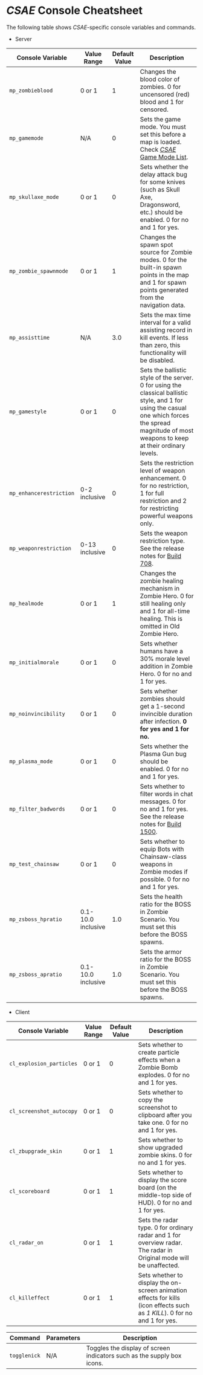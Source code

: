 # _CSAE_ Console Cheatsheet

The following table shows _CSAE_-specific console variables and commands.

- Server

| Console Variable | Value Range | Default Value | Description |
| ---------------- | ----------- | ------------- | ----------- |
| `mp_zombieblood`  | 0 or 1 | 1 | Changes the blood color of zombies. 0 for uncensored (red) blood and 1 for censored. |
| `mp_gamemode`     | N/A | 0 | Sets the game mode. You must set this before a map is loaded. Check [_CSAE_ Game Mode List](https://github.com/ltndkl/Counter-Strike-Augmented-Edition/blob/master/CSAE%20Game%20Mode%List_EN.md). |
| `mp_skullaxe_mode` | 0 or 1 | 0 | Sets whether the delay attack bug for some knives (such as Skull Axe, Dragonsword, etc.) should be enabled. 0 for no and 1 for yes. |
| `mp_zombie_spawnmode` | 0 or 1 | 1 | Changes the spawn spot source for Zombie modes. 0 for the built-in spawn points in the map and 1 for spawn points generated from the navigation data. |
| `mp_assisttime` | N/A | 3.0 | Sets the max time interval for a valid assisting record in kill events. If less than zero, this functionality will be disabled. |
| `mp_gamestyle` | 0 or 1 | 0 | Sets the ballistic style of the server. 0 for using the classical ballistic style, and 1 for using the casual one which forces the spread magnitude of most weapons to keep at their ordinary levels. |
| `mp_enhancerestriction` | 0-2 inclusive | 0 | Sets the restriction level of weapon enhancement. 0 for no restriction, 1 for full restriction and 2 for restricting powerful weapons only. |
| `mp_weaponrestriction` | 0-13 inclusive | 0 | Sets the weapon restriction type. See the release notes for [Build 708](https://github.com/ltndkl/Counter-Strike-Augmented-Edition/releases/tag/708). |
| `mp_healmode` | 0 or 1 | 1 | Changes the zombie healing mechanism in Zombie Hero. 0 for still healing only and 1 for all-time healing. This is omitted in Old Zombie Hero. |
| `mp_initialmorale` | 0 or 1 | 0 | Sets whether humans have a 30% morale level addition in Zombie Hero. 0 for no and 1 for yes. |
| `mp_noinvincibility` | 0 or 1 | 0 | Sets whether zombies should get a 1-second invincible duration after infection. **0 for yes and 1 for no.** |
| `mp_plasma_mode` | 0 or 1 | 0 | Sets whether the Plasma Gun bug should be enabled. 0 for no and 1 for yes. |
| `mp_filter_badwords` | 0 or 1 | 0 | Sets whether to filter words in chat messages. 0 for no and 1 for yes. See the release notes for [Build 1500](https://github.com/ltndkl/Counter-Strike-Augmented-Edition/releases/tag/1500). |
| `mp_test_chainsaw` | 0 or 1 | 0 | Sets whether to equip Bots with Chainsaw-class weapons in Zombie modes if possible. 0 for no and 1 for yes. |
| `mp_zsboss_hpratio` | 0.1-10.0 inclusive | 1.0 | Sets the health ratio for the BOSS in Zombie Scenario. You must set this before the BOSS spawns. |
| `mp_zsboss_apratio` | 0.1-10.0 inclusive | 1.0 | Sets the armor ratio for the BOSS in Zombie Scenario. You must set this before the BOSS spawns. |

- Client

| Console Variable | Value Range | Default Value | Description |
| ---------------- | ----------- | ------------- | ----------- |
| `cl_explosion_particles` | 0 or 1 | 0 | Sets whether to create particle effects when a Zombie Bomb explodes. 0 for no and 1 for yes. |
| `cl_screenshot_autocopy` | 0 or 1 | 0 | Sets whether to copy the screenshot to clipboard after you take one. 0 for no and 1 for yes. |
| `cl_zbupgrade_skin` | 0 or 1 | 1 | Sets whether to show upgraded zombie skins. 0 for no and 1 for yes. |
| `cl_scoreboard` | 0 or 1 | 1 | Sets whether to display the score board (on the middle-top side of HUD). 0 for no and 1 for yes. |
| `cl_radar_on` | 0 or 1 | 1 | Sets the radar type. 0 for ordinary radar and 1 for overview radar. The radar in Original mode will be unaffected. |
| `cl_killeffect` | 0 or 1 | 1 | Sets whether to display the on-screen animation effects for kills (icon effects such as _1 KILL_). 0 for no and 1 for yes. |

| Command | Parameters | Description |
| ------- | ---------- | ----------- |
| `togglenick` | N/A | Toggles the display of screen indicators such as the supply box icons. |
